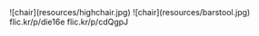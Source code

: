 </style>
![chair](resources/highchair.jpg)
![chair](resources/barstool.jpg)<br />
<span class="font_small">
flic.kr/p/die16e
flic.kr/p/cdQgpJ
</span>
